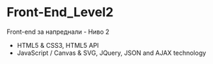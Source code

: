 # Front-End_Level2
Front-end за напреднали - Ниво 2

- 	HTML5 & CSS3, HTML5 API
- 	JavaScript / Canvas & SVG, JQuery, JSON
and AJAX technology 
